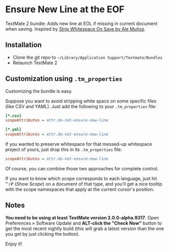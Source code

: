 # Ensure New Line at the EOF

TextMate 2 bundle: Adds new line at EOL if missing in current document when saving. Inspired by [Strip Whitespace On Save by Ale Muñoz](https://github.com/bomberstudios/Strip-Whitespace-On-Save.tmbundle).

## Installation

- Clone the git repo to  `~/Library/Application Support/Textmate/Bundles`
- Relaunch TextMate 2

## Customization using `.tm_properties`

Customizing the bundle is easy.

Suppose you want to avoid stripping white space on some specific files (like CSV and YAML). Just add the following to your `.tm_properties` file:

```ini
[*.csv]
scopeAttributes = attr.do-not-ensure-new-line

[*.yml]
scopeAttributes = attr.do-not-ensure-new-line
```

If you wanted to preserve whitespace for that messed-up whitespace project of yours, just drop this in its `.tm_properties` file:

```ini
scopeAttributes = attr.do-not-ensure-new-line
```

Of course, you can combine those two approaches for complete control.

If you want to know which scope corresponds to each language, just hit <kbd>^⇧P</kbd> (*Show Scope*) on a document of that type, and you'll get a nice tooltip with the scope namespaces that apply at the current cursor's position.

## Notes

**You need to be using at least TextMate version 2.0.0-alpha.9317**. Open Preferences » Software Update and **ALT-click the "Check Now"** button to get the most recent nightly build (this will grab a latest version than the one you get by just clicking the button).

Enjoy it!
